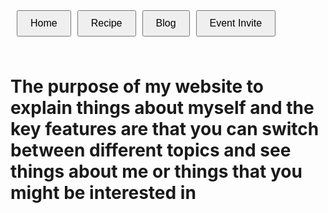 
<html>

<body>
  <div class="menu" style="display: flex; gap: 10px; padding: 10px;">

<button onclick="location.href='Travel.html'" style="padding: 10px 20px; font-size: 16px; cursor: pointer;">Home</button>

<button onclick="location.href='recipe.html'" style="padding: 10px 20px; font-size: 16px; cursor: pointer;">Recipe</button>

<button onclick="location.href='blog.html'" style="padding: 10px 20px; font-size: 16px; cursor: pointer;">Blog</button>

<button onclick="location.href='event invite.html'" style="padding: 10px 20px; font-size: 16px; cursor: pointer;">Event Invite</button>
               
</div>

</body>


<h1> The purpose of my website to explain things about myself and the key features are that you can switch between different topics and see things about me or things that you might be interested in</h1>

</html>
